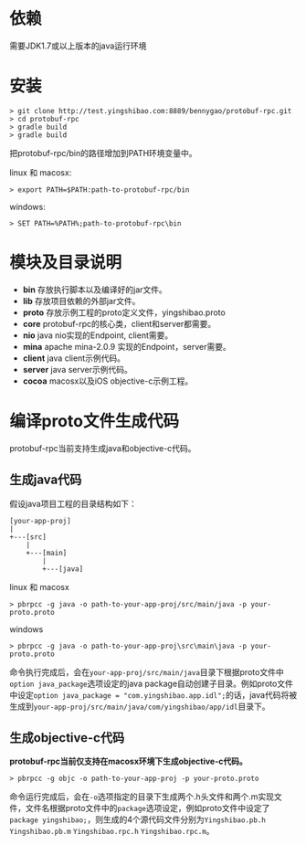 # 依赖
需要JDK1.7或以上版本的java运行环境

# 安装

	> git clone http://test.yingshibao.com:8889/bennygao/protobuf-rpc.git
	> cd protobuf-rpc
	> gradle build
	> gradle build

把protobuf-rpc/bin的路径增加到PATH环境变量中。

linux 和 macosx:
	
	> export PATH=$PATH:path-to-protobuf-rpc/bin

windows:

	> SET PATH=%PATH%;path-to-protobuf-rpc\bin

	
# 模块及目录说明
* __bin__ 存放执行脚本以及编译好的jar文件。
* __lib__ 存放项目依赖的外部jar文件。
* __proto__ 存放示例工程的proto定义文件，yingshibao.proto
* __core__ protobuf-rpc的核心类，client和server都需要。
* __nio__ java nio实现的Endpoint, client需要。
* __mina__ apache mina-2.0.9 实现的Endpoint，server需要。
* __client__ java client示例代码。
* __server__ java server示例代码。
* __cocoa__ macosx以及iOS objective-c示例工程。

# 编译proto文件生成代码
protobuf-rpc当前支持生成java和objective-c代码。
## 生成java代码
假设java项目工程的目录结构如下：

	[your-app-proj]
	|
	+---[src]
	    | 
	    +---[main]
	        |
	        +---[java]

linux 和 macosx

	> pbrpcc -g java -o path-to-your-app-proj/src/main/java -p your-proto.proto

windows

	> pbrpcc -g java -o path-to-your-app-proj\src\main\java -p your-proto.proto
	
命令执行完成后，会在`your-app-proj/src/main/java`目录下根据proto文件中`option java_package`选项设定的java package自动创建子目录。例如proto文件中设定`option java_package = "com.yingshibao.app.idl";`的话，java代码将被生成到`your-app-proj/src/main/java/com/yingshibao/app/idl`目录下。
## 生成objective-c代码
**protobuf-rpc当前仅支持在macosx环境下生成objective-c代码。**

	> pbrpcc -g objc -o path-to-your-app-proj -p your-proto.proto

命令运行完成后，会在`-o`选项指定的目录下生成两个.h头文件和两个.m实现文件，文件名根据proto文件中的`package`选项设定，例如proto文件中设定了`package yingshibao;`，则生成的4个源代码文件分别为`Yingshibao.pb.h` `Yingshibao.pb.m` `Yingshibao.rpc.h` `Yingshibao.rpc.m`。